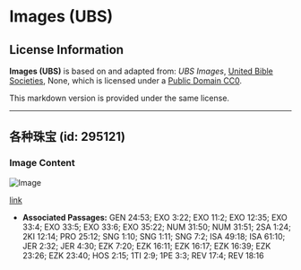 # Images (UBS)

## License Information

**Images (UBS)** is based on and adapted from: _UBS Images_, [United Bible Societies](https://unitedbiblesocieties.org/), None, which is licensed under a [Public Domain CC0](https://creativecommons.org/public-domain/cc0/).

This markdown version is provided under the same license.



--------------------------------

## 各种珠宝 (id: 295121)

### Image Content

![Image](https://cdn.aquifer.bible/aquifer-content/resources/Media/WEB-0530_assorted_jewelry.jpg)

[link](https://cdn.aquifer.bible/aquifer-content/resources/Media/WEB-0530_assorted_jewelry.jpg)

* **Associated Passages:** GEN 24:53; EXO 3:22; EXO 11:2; EXO 12:35; EXO 33:4; EXO 33:5; EXO 33:6; EXO 35:22; NUM 31:50; NUM 31:51; 2SA 1:24; 2KI 12:14; PRO 25:12; SNG 1:10; SNG 1:11; SNG 7:2; ISA 49:18; ISA 61:10; JER 2:32; JER 4:30; EZK 7:20; EZK 16:11; EZK 16:17; EZK 16:39; EZK 23:26; EZK 23:40; HOS 2:15; 1TI 2:9; 1PE 3:3; REV 17:4; REV 18:16

